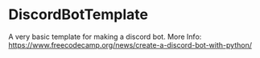 # DiscordBotTemplate
A very basic template for making a discord bot. More Info: https://www.freecodecamp.org/news/create-a-discord-bot-with-python/

